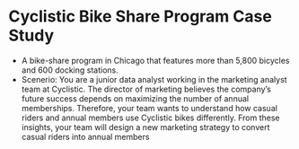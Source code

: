# Cyclistic Bike Share Program Case Study
* A bike-share program in Chicago that features more than 5,800 bicycles and 600 docking stations.
*  Scenerio: You are a junior data analyst working in the marketing analyst team at Cyclistic. The director
of marketing believes the company’s future success depends on maximizing the number of annual memberships. Therefore,
your team wants to understand how casual riders and annual members use Cyclistic bikes differently. From these insights,
your team will design a new marketing strategy to convert casual riders into annual members
